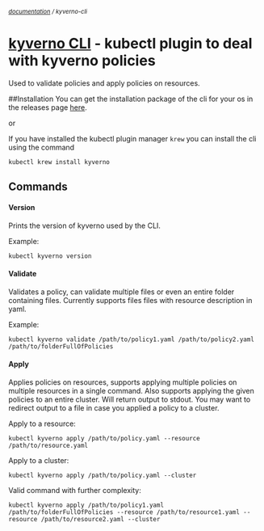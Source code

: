 <small>*[documentation](/README.md#documentation) / kyverno-cli*</small>


# [kyverno CLI](https://github.com/nirmata/kyverno/releases) - kubectl plugin to deal with kyverno policies
Used to validate policies and apply policies on resources. 

##Installation
You can get the installation package of the cli for your os in the releases page [here](https://github.com/nirmata/kyverno/releases).

or

If you have installed the kubectl plugin manager `krew` you can install the cli using the command

```
kubectl krew install kyverno
```

## Commands

#### Version
Prints the version of kyverno used by the CLI.

Example: 
```
kubectl kyverno version
```


#### Validate
Validates a policy, can validate multiple files or even an entire folder containing files. Currently supports files files
with resource description in yaml.

Example:
```
kubectl kyverno validate /path/to/policy1.yaml /path/to/policy2.yaml /path/to/folderFullOfPolicies
```

#### Apply
Applies policies on resources, supports applying multiple policies on multiple resources in a single command.
Also supports applying the given policies to an entire cluster. Will return output to stdout. You may want to redirect
output to a file in case you applied a policy to a cluster.

Apply to a resource:
```
kubectl kyverno apply /path/to/policy.yaml --resource /path/to/resource.yaml
```
Apply to a cluster:
```
kubectl kyverno apply /path/to/policy.yaml --cluster
```
Valid command with further complexity:
```
kubectl kyverno apply /path/to/policy1.yaml /path/to/folderFullOfPolicies --resource /path/to/resource1.yaml --resource /path/to/resource2.yaml --cluster
```
